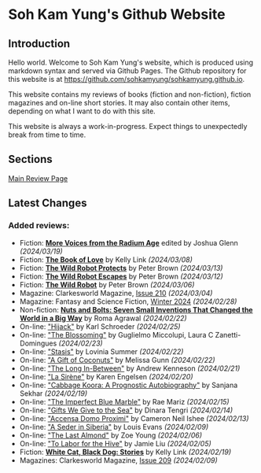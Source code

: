 # Soh Kam Yung's Github Website

## Introduction

Hello world. Welcome to Soh Kam Yung's website, which is produced using markdown syntax and served via Github Pages. The Github repository for this website is at <https://github.com/sohkamyung/sohkamyung.github.io>.

This website contains my reviews of books (fiction and non-fiction), fiction magazines and on-line short stories. It may also contain other items, depending on what I want to do with this site.

This website is always a work-in-progress. Expect things to unexpectedly break from time to time.

## Sections

[Main Review Page](reviews/README.md)

## Latest Changes

### Added reviews:
- Fiction: [**More Voices from the Radium Age**](reviews/fiction/2024/20240319-MoveVoicesRadiumAge.md) edited by Joshua Glenn *(2024/03/19)*
- Fiction: [**The Book of Love**](reviews/fiction/2024/20240308-BookLove.md) by Kelly Link *(2024/03/08)*
- Fiction: [**The Wild Robot Protects**](reviews/fiction/2024/20240313-WildRobotProtects.md) by Peter Brown *(2024/03/13)*
- Fiction: [**The Wild Robot Escapes**](reviews/fiction/2024/20240312-WildRobotEscapes.md) by Peter Brown *(2024/03/12)*
- Fiction: [**The Wild Robot**](reviews/fiction/2024/20240306-WildRobot.md) by Peter Brown *(2024/03/06)*
- Magazine: Clarkesworld Magazine, [Issue 210](reviews/magazines/Clarkesworld/20240304-Clarkesworld210.md) *(2024/03/04)*
- Magazine: Fantasy and Science Fiction, [Winter 2024](reviews/magazines/FantasyAndScienceFiction/20240228-FSF202401.md) *(2024/02/28)*
- Non-fiction: [**Nuts and Bolts: Seven Small Inventions That Changed the World in a Big Way**](reviews/nonfiction/2024/20240222-NutsBolts.md) by Roma Agrawal *(2024/02/22)*
- On-line: ["Hijack"](reviews/online/2024/20240225-Hijack.md) by Karl Schroeder *(2024/02/25)*
- On-line: ["The Blossoming"](reviews/online/2024/20240223-Blossoming.md) by Guglielmo Miccolupi, Laura C Zanetti-Domingues *(2024/02/23)*
- On-line: ["Stasis"](reviews/online/2024/20240222-Statis.md) by Lovinia Summer *(2024/02/22)*
- On-line: ["A Gift of Coconuts"](reviews/online/2024/20240222-GiftCoconuts.md) by Melissa Gunn *(2024/02/22)*
- On-line: ["The Long In-Between"](reviews/online/2024/20240221-LongInBetween.md) by Andrew Kenneson *(2024/02/21)*
- On-line: ["La Sirène"](reviews/online/2024/20240220-LaSirene.md) by Karen Engelsen *(2024/02/20)*
- On-line: ["Cabbage Koora: A Prognostic Autobiography"](reviews/online/2024/20240219-CabbageKoora.md) by Sanjana Sekhar *(2024/02/19)*
- On-line: ["The Imperfect Blue Marble"](reviews/online/2024/20240215-ImperfectBlueMarble.md) by Rae Mariz *(2024/02/15)*
- On-line: ["Gifts We Give to the Sea"](reviews/online/2024/20240214-GiftsWeGiveToTheSea.md) by Dinara Tengri *(2024/02/14)*
- On-line: ["Accensa Domo Proximi"](reviews/online/2024/20240213-AccensaDomoProximi.md) by Cameron Neil Ishee *(2024/02/13)*
- On-line: ["A Seder in Siberia"](reviews/online/2024/20240209-SederSiberia.md) by Louis Evans *(2024/02/09)*
- On-line: ["The Last Almond"](reviews/online/2024/20240206-LastAlmond.md) by Zoe Young *(2024/02/06)*
- On-line: ["To Labor for the Hive"](reviews/online/2024/20240205-ToLaborForTheHive.md) by Jamie Liu *(2024/02/05)*
- Fiction: [**White Cat, Black Dog: Stories**](reviews/fiction/2024/20240219-WhiteCatBlackDog.md) by Kelly Link *(2024/02/19)*
- Magazines: Clarkesworld Magazine, [Issue 209](reviews/magazines/Clarkesworld/20240209-Clarkesworld209.md) *(2024/02/09)*
